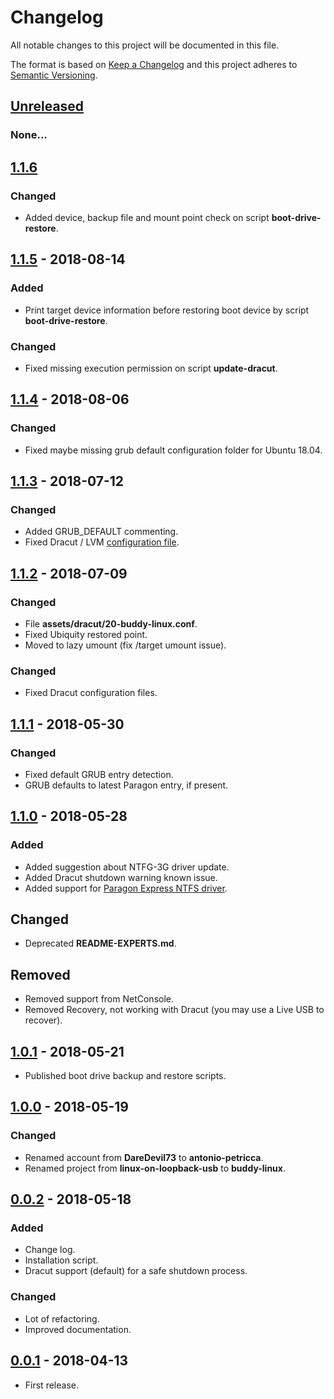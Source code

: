 # Changelog

All notable changes to this project will be documented in this file.

The format is based on [Keep a Changelog](https://keepachangelog.com/en/1.0.0/)
and this project adheres to [Semantic Versioning](https://semver.org/spec/v2.0.0.html).

## [Unreleased]

### None...

## [1.1.6]

### Changed

- Added device, backup file and mount point check on script **boot-drive-restore**.

## [1.1.5] - 2018-08-14

### Added

- Print target device information before restoring boot device by script **boot-drive-restore**.

### Changed

- Fixed missing execution permission on script **update-dracut**.

## [1.1.4] - 2018-08-06

### Changed

- Fixed maybe missing grub default configuration folder for Ubuntu 18.04.

## [1.1.3] - 2018-07-12

### Changed

- Added GRUB_DEFAULT commenting.
- Fixed Dracut / LVM [configuration file](https://github.com/antonio-petricca/buddy-linux/issues/2).

## [1.1.2] - 2018-07-09

### Changed

- File **assets/dracut/20-buddy-linux.conf**.
- Fixed Ubiquity restored point.
- Moved to lazy umount (fix /target umount issue).

### Changed

- Fixed Dracut configuration files.

## [1.1.1] - 2018-05-30

### Changed

- Fixed default GRUB entry detection.
- GRUB defaults to latest Paragon entry, if present.

## [1.1.0] - 2018-05-28

### Added

- Added suggestion about NTFG-3G driver update.
- Added Dracut shutdown warning known issue.
- Added support for [Paragon Express NTFS driver](https://github.com/antonio-petricca/paragon-ufsd-ntfs-driver-porting).

## Changed

- Deprecated **README-EXPERTS.md**.

## Removed

- Removed support from NetConsole.
- Removed Recovery, not working with Dracut (you may use a Live USB to recover).

## [1.0.1] - 2018-05-21

- Published boot drive backup and restore scripts.

## [1.0.0] - 2018-05-19

### Changed

- Renamed account from **DareDevil73** to **antonio-petricca**.
- Renamed project from **linux-on-loopback-usb** to **buddy-linux**.

## [0.0.2] - 2018-05-18

### Added

- Change log.
- Installation script.
- Dracut support (default) for a safe shutdown process.

### Changed

- Lot of refactoring.
- Improved documentation.

## [0.0.1] - 2018-04-13

- First release.

[Unreleased]: https://github.com/antonio-petricca/buddy-linux/tree/develop
[1.1.6]: https://github.com/antonio-petricca/buddy-linux/compare/1.1.5...1.1.6
[1.1.5]: https://github.com/antonio-petricca/buddy-linux/compare/1.1.4...1.1.5
[1.1.4]: https://github.com/antonio-petricca/buddy-linux/compare/1.1.3...1.1.4
[1.1.3]: https://github.com/antonio-petricca/buddy-linux/compare/1.1.2...1.1.3
[1.1.2]: https://github.com/antonio-petricca/buddy-linux/compare/1.1.1...1.1.2
[1.1.1]: https://github.com/antonio-petricca/buddy-linux/compare/1.1.0...1.1.1
[1.1.0]: https://github.com/antonio-petricca/buddy-linux/compare/1.0.1...1.1.0
[1.0.1]: https://github.com/antonio-petricca/buddy-linux/compare/1.0.0...1.0.1
[1.0.0]: https://github.com/antonio-petricca/buddy-linux/compare/0.0.2...1.0.0
[0.0.2]: https://github.com/antonio-petricca/buddy-linux/compare/0.0.1...0.0.2
[0.0.1]: https://github.com/antonio-petricca/buddy-linux/tree/0.0.1